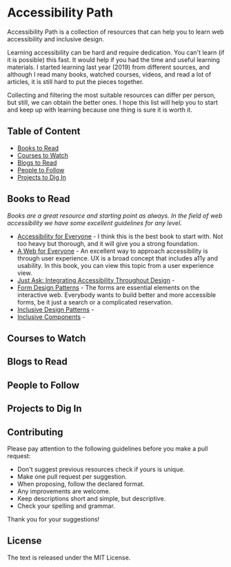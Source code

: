 # Accessibility Path

Accessibility Path is a collection of resources that can help you to learn web accessibility and inclusive design.

Learning accessibility can be hard and require dedication. You can't learn (if it is possible) this fast. It would help if you had the time and useful learning materials. I started learning last year (2019) from different sources, and although I read many books, watched courses, videos, and read a lot of articles, it is still hard to put the pieces together.

Collecting and filtering the most suitable resources can differ per person, but still, we can obtain the better ones. I hope this list will help you to start and keep up with learning because one thing is sure it is worth it.

## Table of Content

* [Books to Read](#books-to-read)
* [Courses to Watch](#courses-to-watch)
* [Blogs to Read](#blogs-to-read)
* [People to Follow](#people-to-follow)
* [Projects to Dig In](#projects-to-dig-in)

## Books to Read

*Books are a great resource and starting point as always. In the field of web accessibility we have some excellent guidelines for any level.*

* [Accessibility for Everyone](https://abookapart.com/products/accessibility-for-everyone) - I think this is the best book to start with. Not too heavy but thorough, and it will give you a strong foundation.
* [A Web for Everyone](https://rosenfeldmedia.com/books/a-web-for-everyone/) - An excellent way to approach accessibility is through user experience. UX is a broad concept that includes a11y and usability. In this book, you can view this topic from a user experience view. 
* [Just Ask: Integrating Accessibility Throughout Design](http://uiaccess.com/accessucd/) - 
* [Form Design Patterns](https://www.smashingmagazine.com/printed-books/form-design-patterns/) - The forms are essential elements on the interactive web. Everybody wants to build better and more accessible forms, be it just a search or a complicated reservation.
* [Inclusive Design Patterns](https://www.smashingmagazine.com/printed-books/inclusive-front-end-design-patterns/) - 
* [Inclusive Components](http://book.inclusive-components.design/) - 

## Courses to Watch

## Blogs to Read

## People to Follow

## Projects to Dig In

## Contributing

Please pay attention to the following guidelines before you make a pull request:

- Don't suggest previous resources check if yours is unique.
- Make one pull request per suggestion.
- When proposing, follow the declared format.
- Any improvements are welcome.
- Keep descriptions short and simple, but descriptive.
- Check your spelling and grammar.

Thank you for your suggestions!

## License

The text is released under the MIT License.
